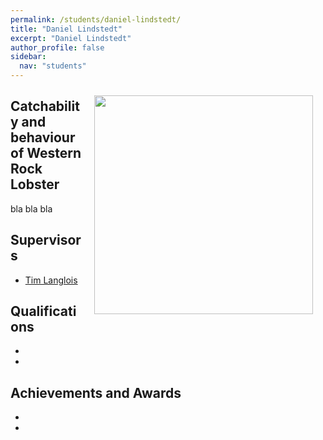 ```yaml
---
permalink: /students/daniel-lindstedt/
title: "Daniel Lindstedt"
excerpt: "Daniel Lindstedt"
author_profile: false
sidebar:
  nav: "students"
---
```

<img class="philprofile" src='/images/Dan_L.jpg' align='right' width="350" hspace="20" vspace="10">

## Catchability and behaviour of Western Rock Lobster
bla bla bla

## Supervisors
- [Tim Langlois](https://uwamegfisheries.github.io/academics/tim-langlois/ "Tim Langlois")

## Qualifications
-
-

## Achievements and Awards
-
-

